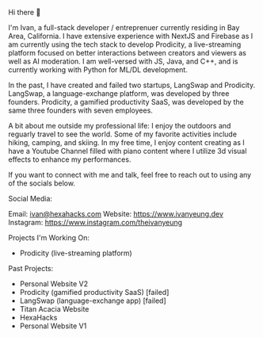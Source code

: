 Hi there 👋

I'm Ivan, a full-stack developer / entreprenuer currently residing in Bay Area, California. I have extensive experience with NextJS and Firebase as I am currently using the tech stack to develop Prodicity, a live-streaming platform focused on better interactions between creators and viewers as well as AI moderation. I am well-versed with JS, Java, and C++, and is currently working with Python for ML/DL development.

In the past, I have created and failed two startups, LangSwap and Prodicity. LangSwap, a language-exchange platform, was developed by three founders. Prodicity, a gamified productivity SaaS, was developed by the same three founders with seven employees. 

A bit about me outside my professional life: I enjoy the outdoors and reguarly travel to see the world. Some of my favorite activities include hiking, camping, and skiing. In my free time, I enjoy content creating as I have a Youtube Channel filled with piano content where I utilize 3d visual effects to enhance my performances.

If you want to connect with me and talk, feel free to reach out to using any of the socials below.

Social Media:

Email: ivan@hexahacks.com
Website: https://www.ivanyeung.dev
Instagram: https://www.instagram.com/theivanyeung

Projects I'm Working On:

 - Prodicity (live-streaming platform)

Past Projects:

 - Personal Website V2
 - Prodicity (gamified productivity SaaS) [failed]
 - LangSwap (language-exchange app) [failed]
 - Titan Acacia Website
 - HexaHacks
 - Personal Website V1
